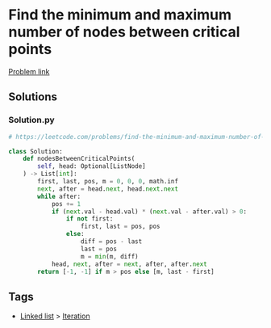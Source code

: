 # Find the minimum and maximum number of nodes between critical points

[Problem link](https://leetcode.com/problems/find-the-minimum-and-maximum-number-of-nodes-between-critical-points/)

## Solutions


### Solution.py
```py
# https://leetcode.com/problems/find-the-minimum-and-maximum-number-of-nodes-between-critical-points/

class Solution:
    def nodesBetweenCriticalPoints(
        self, head: Optional[ListNode]
    ) -> List[int]:
        first, last, pos, m = 0, 0, 0, math.inf
        next, after = head.next, head.next.next
        while after:
            pos += 1
            if (next.val - head.val) * (next.val - after.val) > 0:
                if not first:
                    first, last = pos, pos
                else:
                    diff = pos - last
                    last = pos
                    m = min(m, diff)
            head, next, after = next, after, after.next
        return [-1, -1] if m > pos else [m, last - first]
```
## Tags

* [Linked list](/README.md#Linked_list) > [Iteration](/README.md#Linked_list-Iteration)

